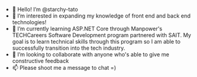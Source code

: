 - 👋 Hello! I’m @starchy-tato
- 👀 I’m interested in expanding my knowledge of front end and back end technologies!
- 🌱 I’m currently learning ASP.NET Core through Manpower's TECHCareers Software Development program partnered with SAIT. My goal is to learn technical skills through this program so I am able to successfully transition into the tech industry.
- 💞️ I’m looking to collaborate with anyone who's able to give me constructive feedback
- 📫 Please shoot me a message to chat =)

<!---
starchy-tato/starchy-tato is a ✨ special ✨ repository because its `README.md` (this file) appears on your GitHub profile.
You can click the Preview link to take a look at your changes.
--->
